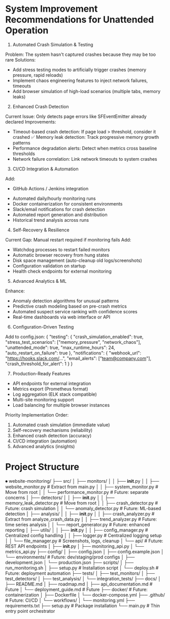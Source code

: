 # System Improvement Recommendations for Unattended Operation

  1. Automated Crash Simulation & Testing

  Problem: The system hasn't captured crashes because they may be too rare
  Solutions:
  - Add stress testing modes to artificially trigger crashes (memory pressure,
  rapid reloads)
  - Implement chaos engineering features to inject network failures, timeouts
  - Add browser simulation of high-load scenarios (multiple tabs, memory leaks)

  2. Enhanced Crash Detection

  Current Issue: Only detects page errors like SFEventEmitter already declared
  Improvements:
  - Timeout-based crash detection: If page load > threshold, consider it crashed
  ✅ Memory leak detection: Track progressive memory growth patterns
  - Performance degradation alerts: Detect when metrics cross baseline
  thresholds
  - Network failure correlation: Link network timeouts to system crashes

  3. CI/CD Integration & Automation

  Add:
  + GitHub Actions / Jenkins integration
  - Automated daily/hourly monitoring runs
  - Docker containerization for consistent environments
  - Slack/email notifications for crash detection
  - Automated report generation and distribution
  - Historical trend analysis across runs

  4. Self-Recovery & Resilience

  Current Gap: Manual restart required if monitoring fails
  Add:
  - Watchdog processes to restart failed monitors
  - Automatic browser recovery from hung states
  - Disk space management (auto-cleanup old logs/screenshots)
  - Configuration validation on startup
  - Health check endpoints for external monitoring

  5. Advanced Analytics & ML

  Enhance:
  - Anomaly detection algorithms for unusual patterns
  - Predictive crash modeling based on pre-crash metrics
  - Automated suspect service ranking with confidence scores
  - Real-time dashboards via web interface or API

  6. Configuration-Driven Testing

  Add to config.json:
  {
    "testing": {
      "crash_simulation_enabled": true,
      "stress_test_scenarios": ["memory_pressure", "network_chaos"],
      "unattended_mode": true,
      "max_runtime_hours": 24,
      "auto_restart_on_failure": true
    },
    "notifications": {
      "webhook_url": "https://hooks.slack.com/...",
      "email_alerts": ["team@company.com"],
      "crash_threshold_for_alert": 1
    }
  }

  7. Production-Ready Features

  - API endpoints for external integration
  - Metrics export (Prometheus format)
  - Log aggregation (ELK stack compatible)
  - Multi-site monitoring support
  - Load balancing for multiple browser instances

  Priority Implementation Order:

  1. Automated crash simulation (immediate value)
  2. Self-recovery mechanisms (reliability)
  3. Enhanced crash detection (accuracy)
  4. CI/CD integration (automation)
  5. Advanced analytics (insights)

# Project Structure

⏺ website-monitoring/
  ├── src/
  │   ├── monitors/
  │   │   ├── __init__.py
  │   │   ├── website_monitor.py      # Extract from main.py
  │   │   ├── system_monitor.py       # Move from root
  │   │   └── performance_monitor.py  # Future: separate concerns
  │   ├── detectors/
  │   │   ├── __init__.py
  │   │   ├── memory_leak_detector.py # Move from root
  │   │   ├── crash_detector.py       # Future: crash simulation
  │   │   └── anomaly_detector.py     # Future: ML-based detection
  │   ├── analysis/
  │   │   ├── __init__.py
  │   │   ├── crash_analyzer.py       # Extract from analyze_crash_data.py
  │   │   ├── trend_analyzer.py       # Future: time series analysis
  │   │   └── report_generator.py     # Future: enhanced reporting
  │   ├── utils/
  │   │   ├── __init__.py
  │   │   ├── config_manager.py       # Centralized config handling
  │   │   ├── logger.py               # Centralized logging setup
  │   │   └── file_manager.py         # Screenshots, logs, cleanup
  │   └── api/                        # Future: REST API endpoints
  │       ├── __init__.py
  │       ├── monitoring_api.py
  │       └── metrics_api.py
  ├── config/
  │   ├── config.json
  │   ├── config.example.json
  │   └── environments/               # Future: dev/staging/prod configs
  │       ├── development.json
  │       └── production.json
  ├── scripts/
  │   ├── run_monitoring.sh
  │   ├── setup.py                    # Installation script
  │   └── deploy.sh                   # Future: deployment automation
  ├── tests/
  │   ├── test_monitors/
  │   ├── test_detectors/
  │   ├── test_analysis/
  │   └── integration_tests/
  ├── docs/
  │   ├── README.md
  │   ├── roadmap.md
  │   ├── api_documentation.md        # Future
  │   └── deployment_guide.md         # Future
  ├── docker/                         # Future: containerization
  │   ├── Dockerfile
  │   └── docker-compose.yml
  ├── .github/                        # Future: CI/CD
  │   └── workflows/
  │       └── monitoring.yml
  ├── requirements.txt
  ├── setup.py                        # Package installation
  └── main.py                         # Thin entry point orchestrator
